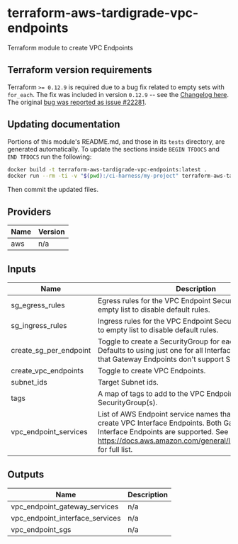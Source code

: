# terraform-aws-tardigrade-vpc-endpoints

Terraform module to create VPC Endpoints

## Terraform version requirements
Terraform `>= 0.12.9` is required due to a bug fix related to empty sets with `for_each`. The fix was included in
version `0.12.9` -- see the [Changelog here](https://github.com/hashicorp/terraform/blob/v0.12/CHANGELOG.md#0129-september-17-2019).
The original [bug was reported as issue #22281](https://github.com/hashicorp/terraform/issues/22281).

## Updating documentation
Portions of this module's README.md, and those in its `tests` directory, are generated automatically. To update the sections inside `BEGIN TFDOCS` and `END TFDOCS` run the following:

```sh
docker build -t terraform-aws-tardigrade-vpc-endpoints:latest .
docker run --rm -ti -v "$(pwd):/ci-harness/my-project" terraform-aws-tardigrade-vpc-endpoints:latest docs/generate
```

Then commit the updated files.

<!-- BEGIN TFDOCS -->
## Providers

| Name | Version |
|------|---------|
| aws | n/a |

## Inputs

| Name | Description | Type | Default | Required |
|------|-------------|------|---------|:-----:|
| sg\_egress\_rules | Egress rules for the VPC Endpoint SecurityGroup(s). Set to empty list to disable default rules. | `list` | n/a | yes |
| sg\_ingress\_rules | Ingress rules for the VPC Endpoint SecurityGroup(s). Set to empty list to disable default rules. | `list` | n/a | yes |
| create\_sg\_per\_endpoint | Toggle to create a SecurityGroup for each VPC Endpoint. Defaults to using just one for all Interface Endpoints. Note that Gateway Endpoints don't support SecurityGroups. | `bool` | `false` | no |
| create\_vpc\_endpoints | Toggle to create VPC Endpoints. | `bool` | `true` | no |
| subnet\_ids | Target Subnet ids. | `list(string)` | `[]` | no |
| tags | A map of tags to add to the VPC Endpoint and to the SecurityGroup(s). | `map(string)` | `{}` | no |
| vpc\_endpoint\_services | List of AWS Endpoint service names that are used to create VPC Interface Endpoints. Both Gateway and Interface Endpoints are supported. See https://docs.aws.amazon.com/general/latest/gr/rande.html for full list. | `list(string)` | `[]` | no |

## Outputs

| Name | Description |
|------|-------------|
| vpc\_endpoint\_gateway\_services | n/a |
| vpc\_endpoint\_interface\_services | n/a |
| vpc\_endpoint\_sgs | n/a |

<!-- END TFDOCS -->
